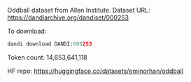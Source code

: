 Oddball dataset from Allen Institute. Dataset URL: https://dandiarchive.org/dandiset/000253

To download:
```python
dandi download DANDI:000253
```

Token count: 14,653,641,118

HF repo: https://huggingface.co/datasets/eminorhan/oddball
